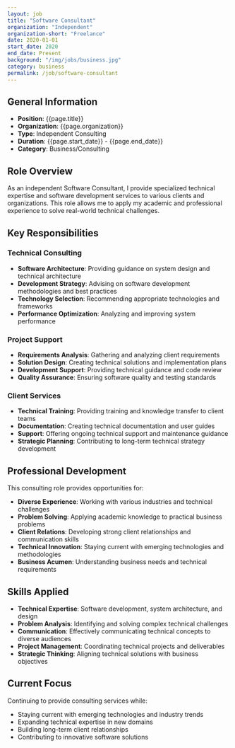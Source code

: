 ```yaml
---
layout: job
title: "Software Consultant"
organization: "Independent"
organization-short: "Freelance"
date: 2020-01-01
start_date: 2020
end_date: Present
background: "/img/jobs/business.jpg"
category: business
permalink: /job/software-consultant
---
```


## General Information

- **Position**: {{page.title}}
- **Organization**: {{page.organization}}
- **Type**: Independent Consulting
- **Duration**: {{page.start_date}} - {{page.end_date}}
- **Category**: Business/Consulting

## Role Overview

As an independent Software Consultant, I provide specialized technical expertise and software development services to various clients and organizations. This role allows me to apply my academic and professional experience to solve real-world technical challenges.

## Key Responsibilities

### Technical Consulting
- **Software Architecture**: Providing guidance on system design and technical architecture
- **Development Strategy**: Advising on software development methodologies and best practices
- **Technology Selection**: Recommending appropriate technologies and frameworks
- **Performance Optimization**: Analyzing and improving system performance

### Project Support
- **Requirements Analysis**: Gathering and analyzing client requirements
- **Solution Design**: Creating technical solutions and implementation plans
- **Development Support**: Providing technical guidance and code review
- **Quality Assurance**: Ensuring software quality and testing standards

### Client Services
- **Technical Training**: Providing training and knowledge transfer to client teams
- **Documentation**: Creating technical documentation and user guides
- **Support**: Offering ongoing technical support and maintenance guidance
- **Strategic Planning**: Contributing to long-term technical strategy development

## Professional Development

This consulting role provides opportunities for:

- **Diverse Experience**: Working with various industries and technical challenges
- **Problem Solving**: Applying academic knowledge to practical business problems
- **Client Relations**: Developing strong client relationships and communication skills
- **Technical Innovation**: Staying current with emerging technologies and methodologies
- **Business Acumen**: Understanding business needs and technical requirements

## Skills Applied

- **Technical Expertise**: Software development, system architecture, and design
- **Problem Analysis**: Identifying and solving complex technical challenges
- **Communication**: Effectively communicating technical concepts to diverse audiences
- **Project Management**: Coordinating technical projects and deliverables
- **Strategic Thinking**: Aligning technical solutions with business objectives

## Current Focus

Continuing to provide consulting services while:
- Staying current with emerging technologies and industry trends
- Expanding technical expertise in new domains
- Building long-term client relationships
- Contributing to innovative software solutions


